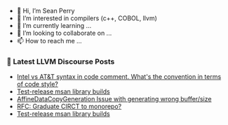 - 👋 Hi, I’m Sean Perry
- 👀 I’m interested in compilers (c++, COBOL, llvm)
- 🌱 I’m currently learning ...
- 💞️ I’m looking to collaborate on ...
- 📫 How to reach me ...

<!---
s66perry/s66perry is a ✨ special ✨ repository because its `README.md` (this file) appears on your GitHub profile.
You can click the Preview link to take a look at your changes.
--->
### 📕 Latest LLVM Discourse Posts

<!-- DISCOURSE-LLVM:START -->
- [Intel vs AT&amp;T syntax in code comment. What&#39;s the convention in terms of code style?](https://discourse.llvm.org/t/intel-vs-at-t-syntax-in-code-comment-whats-the-convention-in-terms-of-code-style/61895#post_4)
- [Test-release msan library builds](https://discourse.llvm.org/t/test-release-msan-library-builds/61909#post_4)
- [AffineDataCopyGeneration Issue with generating wrong buffer/size](https://discourse.llvm.org/t/affinedatacopygeneration-issue-with-generating-wrong-buffer-size/61893#post_7)
- [RFC: Graduate CIRCT to monorepo?](https://discourse.llvm.org/t/rfc-graduate-circt-to-monorepo/61890#post_17)
- [Test-release msan library builds](https://discourse.llvm.org/t/test-release-msan-library-builds/61909#post_3)
<!-- DISCOURSE-LLVM:END -->
